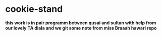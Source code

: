 # cookie-stand
**this work is in pair programm between qusai and sultan with help from our lovely TA diala and we git some note from miss Braaah hawari repo**